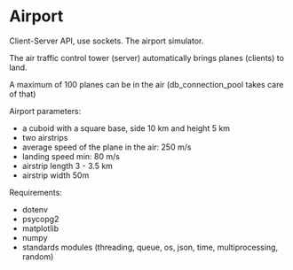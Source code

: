 # Airport

Client-Server API, use sockets. The airport simulator.

The air traffic control tower (server) automatically brings planes (clients) to land. 

A maximum of 100 planes can be in the air (db_connection_pool takes care of that)

Airport parameters:
- a cuboid with a square base, side 10 km and height 5 km
- two airstrips
- average speed of the plane in the air: 250 m/s
- landing speed min: 80 m/s
- airstrip length 3 - 3.5 km
- airstrip width 50m

Requirements: 
- dotenv
- psycopg2
- matplotlib
- numpy
- standards modules (threading, queue, os, json, time, multiprocessing, random)


